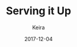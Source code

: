 ---
title: 'Serving it Up'
alt: 'Mysteries of the Arcana'
date: '2017-12-04'
author: 'Keira'
artist: 'Keira'
chapter: 'None'
filler: false
---